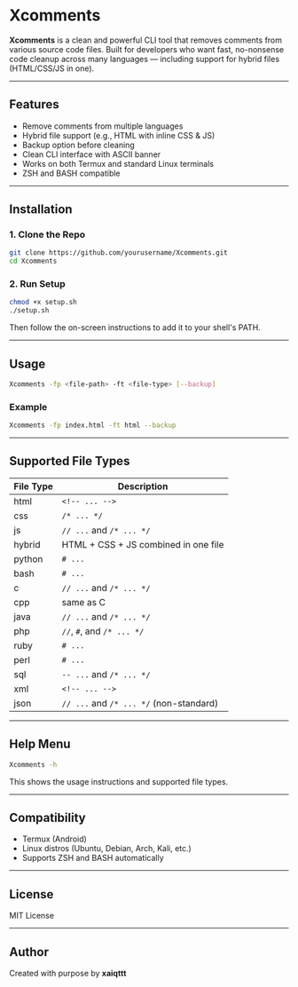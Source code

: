 # Xcomments

**Xcomments** is a clean and powerful CLI tool that removes comments from various source code files. Built for developers who want fast, no-nonsense code cleanup across many languages — including support for hybrid files (HTML/CSS/JS in one).

---

## Features

- Remove comments from multiple languages
- Hybrid file support (e.g., HTML with inline CSS & JS)
- Backup option before cleaning
- Clean CLI interface with ASCII banner
- Works on both Termux and standard Linux terminals
- ZSH and BASH compatible

---

## Installation

### 1. Clone the Repo

```bash
git clone https://github.com/yourusername/Xcomments.git
cd Xcomments
```

### 2. Run Setup

```bash
chmod +x setup.sh
./setup.sh
```

Then follow the on-screen instructions to add it to your shell's PATH.

---

## Usage

```bash
Xcomments -fp <file-path> -ft <file-type> [--backup]
```

### Example

```bash
Xcomments -fp index.html -ft html --backup
```

---

## Supported File Types

| File Type | Description                                |
|-----------|--------------------------------------------|
| html      | `<!-- ... -->`                             |
| css       | `/* ... */`                                |
| js        | `// ...` and `/* ... */`                   |
| hybrid    | HTML + CSS + JS combined in one file       |
| python    | `# ...`                                     |
| bash      | `# ...`                                     |
| c         | `// ...` and `/* ... */`                   |
| cpp       | same as C                                   |
| java      | `// ...` and `/* ... */`                   |
| php       | `//`, `#`, and `/* ... */`                 |
| ruby      | `# ...`                                     |
| perl      | `# ...`                                     |
| sql       | `-- ...` and `/* ... */`                   |
| xml       | `<!-- ... -->`                             |
| json      | `// ...` and `/* ... */` (non-standard)    |

---

## Help Menu

```bash
Xcomments -h
```

This shows the usage instructions and supported file types.

---

## Compatibility

- Termux (Android)
- Linux distros (Ubuntu, Debian, Arch, Kali, etc.)
- Supports ZSH and BASH automatically

---

## License

MIT License

---

## Author

Created with purpose by **xaiqttt**
